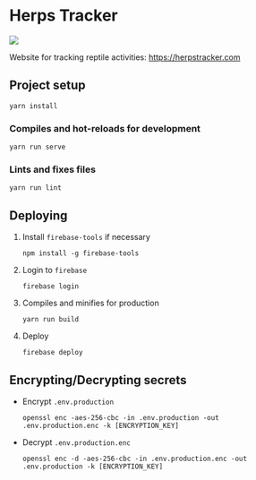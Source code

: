 # Herps Tracker

![](https://github.com/jordant0/reptile-tracker/workflows/CI%2FCD/badge.svg)

Website for tracking reptile activities: https://herpstracker.com

## Project setup
```
yarn install
```

### Compiles and hot-reloads for development
```
yarn run serve
```

### Lints and fixes files
```
yarn run lint
```

## Deploying

1. Install `firebase-tools` if necessary

    ```
    npm install -g firebase-tools
    ```

1. Login to `firebase`

    ```
    firebase login
    ```

1. Compiles and minifies for production

    ```
    yarn run build
    ```

1. Deploy

    ```
    firebase deploy
    ```

## Encrypting/Decrypting secrets

* Encrypt `.env.production`

    ```
    openssl enc -aes-256-cbc -in .env.production -out .env.production.enc -k [ENCRYPTION_KEY]
    ```

* Decrypt `.env.production.enc`

    ```
    openssl enc -d -aes-256-cbc -in .env.production.enc -out .env.production -k [ENCRYPTION_KEY]
    ```
